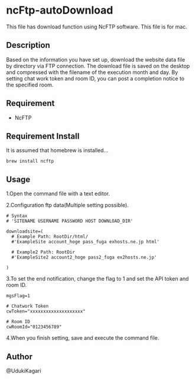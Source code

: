 # ncFtp-autoDownload

This file has download function using NcFTP software.
This file is for mac.

## Description
Based on the information you have set up, download the website data file by directory via FTP connection.
The download file is saved on the desktop and compressed with the filename of the execution month and day.
By setting chat work token and room ID, you can post a completion notice to the specified room.

## Requirement
- NcFTP

## Requirement Install
It is assumed that homebrew is installed...
```
brew install ncftp
```

## Usage
1.Open the command file with a text editor.

2.Configuration ftp data(Multiple setting possible).
```
# Syntax
# 'SITENAME USERNAME PASSWORD HOST DOWNLOAD_DIR'

downloadsite=(
  # Example Path: RootDir/html/
  #'ExampleSite account_hoge pass_fuga exhosts.ne.jp html'

  # Example2 Path: RootDir
  #'ExampleSite2 account2_hoge pass2_fuga ex2hosts.ne.jp'

)
```

3.To set the end notification, change the flag to 1 and set the API token and room ID.
```
mgsFlag=1

# Chatwork Token
cwToken="xxxxxxxxxxxxxxxxxxxx"

# Room ID
cwRoomId="0123456789"
```

4.When you finish setting, save and execute the command file.

## Author
@UdukiKagari
